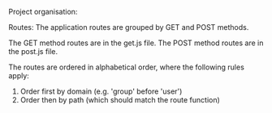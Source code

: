 Project organisation:

Routes:
The application routes are grouped by GET and POST methods.

The GET method routes are in the get.js file.
The POST method routes are in the post.js file.

The routes are ordered in alphabetical order, where the following rules apply:
1. Order first by domain (e.g. 'group' before 'user')
2. Order then by path (which should match the route function)
